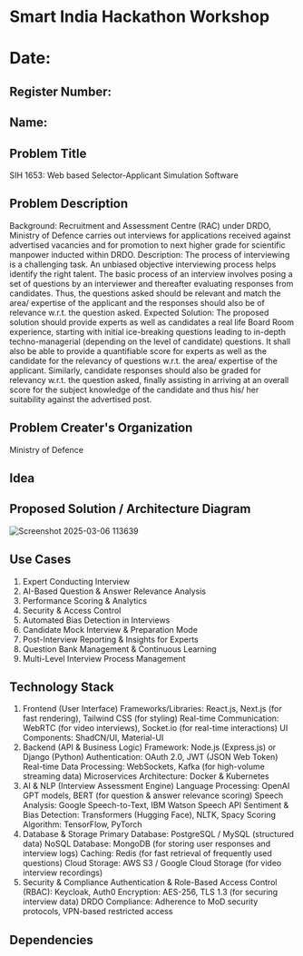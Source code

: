 # Smart India Hackathon Workshop
# Date:
## Register Number:
## Name:
## Problem Title
SIH 1653: Web based Selector-Applicant Simulation Software
## Problem Description
Background: Recruitment and Assessment Centre (RAC) under DRDO, Ministry of Defence carries out interviews for applications received against advertised vacancies and for promotion to next higher grade for scientific manpower inducted within DRDO. Description: The process of interviewing is a challenging task. An unbiased objective interviewing process helps identify the right talent. The basic process of an interview involves posing a set of questions by an interviewer and thereafter evaluating responses from candidates. Thus, the questions asked should be relevant and match the area/ expertise of the applicant and the responses should also be of relevance w.r.t. the question asked. Expected Solution: The proposed solution should provide experts as well as candidates a real life Board Room experience, starting with initial ice-breaking questions leading to in-depth techno-managerial (depending on the level of candidate) questions. It shall also be able to provide a quantifiable score for experts as well as the candidate for the relevancy of questions w.r.t. the area/ expertise of the applicant. Similarly, candidate responses should also be graded for relevancy w.r.t. the question asked, finally assisting in arriving at an overall score for the subject knowledge of the candidate and thus his/ her suitability against the advertised post.

## Problem Creater's Organization
Ministry of Defence

## Idea


## Proposed Solution / Architecture Diagram

![Screenshot 2025-03-06 113639](https://github.com/user-attachments/assets/dff4c03e-4c24-4488-84d1-8ab0f30d1e96)


## Use Cases

1. Expert Conducting Interview
2. AI-Based Question & Answer Relevance Analysis
3. Performance Scoring & Analytics
4. Security & Access Control
5. Automated Bias Detection in Interviews
6. Candidate Mock Interview & Preparation Mode
7. Post-Interview Reporting & Insights for Experts
8. Question Bank Management & Continuous Learning
9. Multi-Level Interview Process Management

## Technology Stack

1. Frontend (User Interface)
    Frameworks/Libraries: React.js, Next.js (for fast rendering), Tailwind CSS (for styling)
    Real-time Communication: WebRTC (for video interviews), Socket.io (for real-time interactions)
    UI Components: ShadCN/UI, Material-UI
2. Backend (API & Business Logic)
    Framework: Node.js (Express.js) or Django (Python)
    Authentication: OAuth 2.0, JWT (JSON Web Token)
    Real-time Data Processing: WebSockets, Kafka (for high-volume streaming data)
    Microservices Architecture: Docker & Kubernetes
3. AI & NLP (Interview Assessment Engine)
    Language Processing: OpenAI GPT models, BERT (for question & answer relevance scoring)
    Speech Analysis: Google Speech-to-Text, IBM Watson Speech API
    Sentiment & Bias Detection: Transformers (Hugging Face), NLTK, Spacy
    Scoring Algorithm: TensorFlow, PyTorch
4. Database & Storage
    Primary Database: PostgreSQL / MySQL (structured data)
    NoSQL Database: MongoDB (for storing user responses and interview logs)
    Caching: Redis (for fast retrieval of frequently used questions)
    Cloud Storage: AWS S3 / Google Cloud Storage (for video interview recordings)
5. Security & Compliance
    Authentication & Role-Based Access Control (RBAC): Keycloak, Auth0
    Encryption: AES-256, TLS 1.3 (for securing interview data)
    DRDO Compliance: Adherence to MoD security protocols, VPN-based restricted access


## Dependencies

